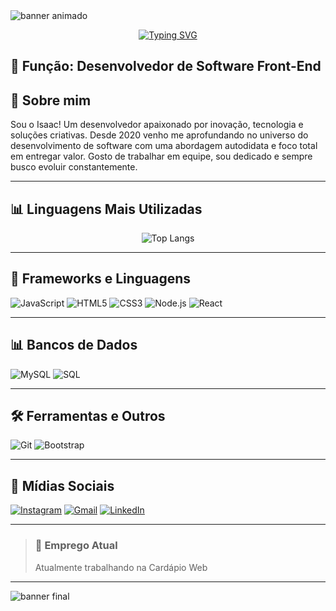 <!-- Banner animado no topo -->
<img src="https://camo.githubusercontent.com/d6c684e272dfca89e599b25fdee03d847881c72f52af372ef6d577a958a8814e/68747470733a2f2f63617073756c652d72656e6465722e76657263656c2e6170702f6170693f747970653d776176696e6726636f6c6f723d303062666266266865696768743d3132302673656374696f6e3d686561646572" alt="banner animado" />

<!-- Texto animado com Readme Typing SVG -->
<p align="center">
  <a href="https://git.io/typing-svg">
    <img src="https://readme-typing-svg.demolab.com?font=Fira+Code&size=24&duration=3000&pause=1000&color=00F7FF&center=true&vCenter=true&multiline=true&width=500&lines=Oi%2C+eu+me+chamo+Isaac;Tenho+21+anos;Moro+em+Fortaleza;Seja+bem+vindo!" alt="Typing SVG" />
  </a>
</p>

## 🔧 Função: Desenvolvedor de Software Front-End

## 👋 Sobre mim

Sou o Isaac! Um desenvolvedor apaixonado por inovação, tecnologia e soluções criativas. Desde 2020 venho me aprofundando no universo do desenvolvimento de software com uma abordagem autodidata e foco total em entregar valor. Gosto de trabalhar em equipe, sou dedicado e sempre busco evoluir constantemente.

---

## 📊 Linguagens Mais Utilizadas

<!-- Gráfico de linguagens mais usadas -->
<p align="center">
  <img src="https://github-readme-stats.vercel.app/api/top-langs/?username=zaaczs&layout=compact&theme=tokyonight&langs_count=6" alt="Top Langs" />
</p>

---

## 🧐 Frameworks e Linguagens

![JavaScript](https://img.shields.io/badge/JavaScript-F7DF1E?style=for-the-badge&logo=javascript&logoColor=black)
![HTML5](https://img.shields.io/badge/HTML5-E34F26?style=for-the-badge&logo=html5&logoColor=white)
![CSS3](https://img.shields.io/badge/CSS3-1572B6?style=for-the-badge&logo=css3&logoColor=white)
![Node.js](https://img.shields.io/badge/Node.js-339933?style=for-the-badge&logo=node.js&logoColor=white)
![React](https://img.shields.io/badge/React-61DAFB?style=for-the-badge&logo=react&logoColor=black)

---

## 📊 Bancos de Dados

![MySQL](https://img.shields.io/badge/MySQL-4479A1?style=for-the-badge&logo=mysql&logoColor=white)
![SQL](https://img.shields.io/badge/SQL-003B57?style=for-the-badge&logo=sqlite&logoColor=white)

---

## 🛠️ Ferramentas e Outros

![Git](https://img.shields.io/badge/Git-F05032?style=for-the-badge&logo=git&logoColor=white)
![Bootstrap](https://img.shields.io/badge/Bootstrap-7952B3?style=for-the-badge&logo=bootstrap&logoColor=white)

---

## 📱 Mídias Sociais

[![Instagram](https://img.shields.io/badge/Instagram-E4405F?style=for-the-badge&logo=instagram&logoColor=white)](https://www.instagram.com/isaacramosf/)
[![Gmail](https://img.shields.io/badge/Gmail-D14836?style=for-the-badge&logo=gmail&logoColor=white)](mailto:isaacjoseramos@gmail.com)
[![LinkedIn](https://img.shields.io/badge/LinkedIn-0077B5?style=for-the-badge&logo=linkedin&logoColor=white)](https://www.linkedin.com/in/isaac-ramos-1a5300235)

---

> ### 💼 Emprego Atual
> Atualmente trabalhando na Cardápio Web

---

<!-- Banner final animado -->
<img src="https://camo.githubusercontent.com/8229a757706b9767e60a2a02f9213c24b21fd7f47899b33bb6eb95807bdafbd6/68747470733a2f2f63617073756c652d72656e6465722e76657263656c2e6170702f6170693f747970653d776176696e6726636f6c6f723d303062666266266865696768743d3132302673656374696f6e3d666f6f746572" alt="banner final" />
